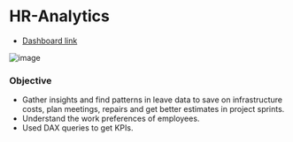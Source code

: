 # HR-Analytics

- [Dashboard link](https://app.powerbi.com/view?r=eyJrIjoiYWEwZjliNjctYzRlYi00N2E2LTkxNjQtZmFhYjkxZGZjYzg4IiwidCI6ImQxZjE0MzQ4LWYxYjUtNGEwOS1hYzk5LTdlYmYyMTNjYmM4MSIsImMiOjEwfQ%3D%3D&pageName=ReportSection)

![image](https://github.com/rounaccc/HR-Analytics/assets/85012501/a03dbbb4-68a2-46b0-bca2-21f306a819ab)

### Objective
- Gather insights and find patterns in leave data to save on infrastructure costs, plan meetings, repairs and get better estimates in project sprints.
- Understand the work preferences of employees.
- Used DAX queries to get KPIs.
